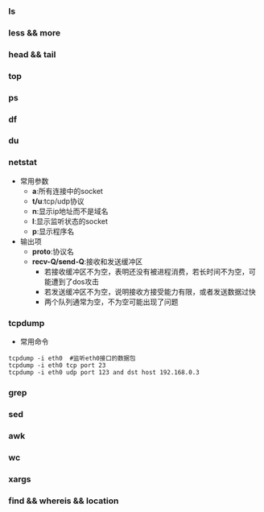 ### ls

### less && more

### head && tail

### top

### ps

### df

### du

### netstat
  - 常用参数
      - **a**:所有连接中的socket
      - **t/u**:tcp/udp协议
      - **n**:显示ip地址而不是域名
      - **l**:显示监听状态的socket
      - **p**:显示程序名
  - 输出项
      - **proto**:协议名
      - **recv-Q/send-Q**:接收和发送缓冲区
          - 若接收缓冲区不为空，表明还没有被进程消费，若长时间不为空，可能遭到了dos攻击
          - 若发送缓冲区不为空，说明接收方接受能力有限，或者发送数据过快
          - 两个队列通常为空，不为空可能出现了问题

### tcpdump
  - 常用命令
  ```
  tcpdump -i eth0  #监听eth0接口的数据包
  tcpdump -i eth0 tcp port 23
  tcpdump -i eth0 udp port 123 and dst host 192.168.0.3
  ```

### grep

### sed

### awk

### wc

### xargs

### find && whereis && location
